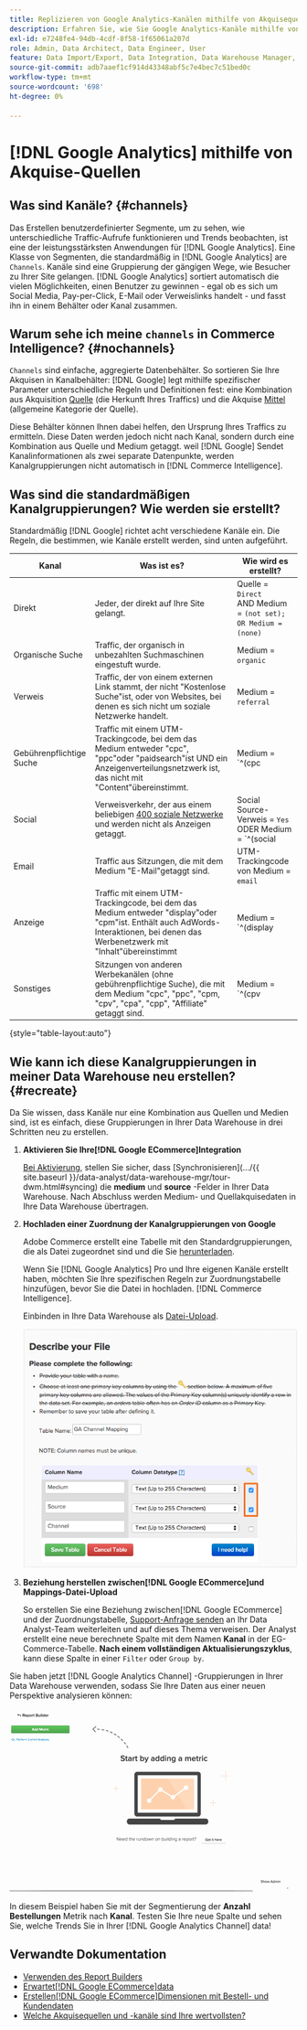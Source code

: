 ```yaml
---
title: Replizieren von Google Analytics-Kanälen mithilfe von Akquisequellen
description: Erfahren Sie, wie Sie Google Analytics-Kanäle mithilfe von Akquise-Quellen replizieren.
exl-id: e7248fe4-94db-4cdf-8f58-1f65061a207d
role: Admin, Data Architect, Data Engineer, User
feature: Data Import/Export, Data Integration, Data Warehouse Manager, Commerce Tables
source-git-commit: adb7aaef1cf914d43348abf5c7e4bec7c51bed0c
workflow-type: tm+mt
source-wordcount: '698'
ht-degree: 0%

---
```


# [!DNL Google Analytics] mithilfe von Akquise-Quellen

## Was sind Kanäle? {#channels}

Das Erstellen benutzerdefinierter Segmente, um zu sehen, wie unterschiedliche Traffic-Aufrufe funktionieren und Trends beobachten, ist eine der leistungsstärksten Anwendungen für [!DNL Google Analytics]. Eine Klasse von Segmenten, die standardmäßig in [!DNL Google Analytics] are `Channels`. Kanäle sind eine Gruppierung der gängigen Wege, wie Besucher zu Ihrer Site gelangen.  [!DNL Google Analytics] sortiert automatisch die vielen Möglichkeiten, einen Benutzer zu gewinnen - egal ob es sich um Social Media, Pay-per-Click, E-Mail oder Verweislinks handelt - und fasst ihn in einem Behälter oder Kanal zusammen.

## Warum sehe ich meine `channels` in Commerce Intelligence? {#nochannels}

`Channels` sind einfache, aggregierte Datenbehälter. So sortieren Sie Ihre Akquisen in Kanalbehälter: [!DNL Google] legt mithilfe spezifischer Parameter unterschiedliche Regeln und Definitionen fest: eine Kombination aus Akquisition [Quelle](https://support.google.com/analytics/answer/1033173?hl=en) (die Herkunft Ihres Traffics) und die Akquise [Mittel](https://support.google.com/analytics/answer/6099206?hl=en) (allgemeine Kategorie der Quelle).

Diese Behälter können Ihnen dabei helfen, den Ursprung Ihres Traffics zu ermitteln. Diese Daten werden jedoch nicht nach Kanal, sondern durch eine Kombination aus Quelle und Medium getaggt. weil [!DNL Google] Sendet Kanalinformationen als zwei separate Datenpunkte, werden Kanalgruppierungen nicht automatisch in [!DNL Commerce Intelligence].

## Was sind die standardmäßigen Kanalgruppierungen? Wie werden sie erstellt?

Standardmäßig [!DNL Google] richtet acht verschiedene Kanäle ein. Die Regeln, die bestimmen, wie Kanäle erstellt werden, sind unten aufgeführt.

| **Kanal** | **Was ist es?** | **Wie wird es erstellt?** |
|---|---|---|
| Direkt | Jeder, der direkt auf Ihre Site gelangt. | Quelle = `Direct`<br>AND Medium = `(not set); OR Medium = (none)` |
| Organische Suche | Traffic, der organisch in unbezahlten Suchmaschinen eingestuft wurde. | Medium = `organic` |
| Verweis | Traffic, der von einem externen Link stammt, der nicht &quot;Kostenlose Suche&quot;ist, oder von Websites, bei denen es sich nicht um soziale Netzwerke handelt. | Medium = `referral` |
| Gebührenpflichtige Suche | Traffic mit einem UTM-Trackingcode, bei dem das Medium entweder &quot;cpc&quot;, &quot;ppc&quot;oder &quot;paidsearch&quot;ist UND ein Anzeigenverteilungsnetzwerk ist, das nicht mit &quot;Content&quot;übereinstimmt. | Medium = `^(cpc|ppc|paidsearch)$`<br>UND-Anzeigenverteilungs-Netzwerk `Content` |
| Social | Verweisverkehr, der aus einem beliebigen [400 soziale Netzwerke](https://www.annielytics.com/blog/analytics/sites-google-analytics-includes-in-social-reports/) und werden nicht als Anzeigen getaggt. | Social Source-Verweis = `Yes`<br>ODER Medium = `^(social|social-network|social-media|sm|social network|social media)$` |
| Email | Traffic aus Sitzungen, die mit dem Medium &quot;E-Mail&quot;getaggt sind. | UTM-Trackingcode von Medium = `email` |
| Anzeige | Traffic mit einem UTM-Trackingcode, bei dem das Medium entweder &quot;display&quot;oder &quot;cpm&quot;ist. Enthält auch AdWords-Interaktionen, bei denen das Werbenetzwerk mit &quot;Inhalt&quot;übereinstimmt | Medium = `^(display|cpm|banner)$`<br>ODER Ad Distribution Network = `Content`<br>AND Ad Format ≠ `Text` |
| Sonstiges | Sitzungen von anderen Werbekanälen (ohne gebührenpflichtige Suche), die mit dem Medium &quot;cpc&quot;, &quot;ppc&quot;, &quot;cpm, &quot;cpv&quot;, &quot;cpa&quot;, &quot;cpp&quot;, &quot;Affiliate&quot; getaggt sind. | Medium = `^(cpv|cpa|cpp|content-text)$` |

{style="table-layout:auto"}

## Wie kann ich diese Kanalgruppierungen in meiner Data Warehouse neu erstellen? {#recreate}

Da Sie wissen, dass Kanäle nur eine Kombination aus Quellen und Medien sind, ist es einfach, diese Gruppierungen in Ihrer Data Warehouse in drei Schritten neu zu erstellen.

1. **Aktivieren Sie Ihre[!DNL Google ECommerce]Integration**

   [Bei Aktivierung](../importing-data/integrations/google-ecommerce.md), stellen Sie sicher, dass [Synchronisieren](.../{{ site.baseurl }}/data-analyst/data-warehouse-mgr/tour-dwm.html#syncing) die **medium** und **source** -Felder in Ihrer Data Warehouse. Nach Abschluss werden Medium- und Quellakquisedaten in Ihre Data Warehouse übertragen.

1. **Hochladen einer Zuordnung der Kanalgruppierungen von Google**

   Adobe Commerce erstellt eine Tabelle mit den Standardgruppierungen, die als Datei zugeordnet sind und die Sie [herunterladen](../../assets/ga-channel-mapping.csv).

   Wenn Sie [!DNL Google Analytics] Pro und Ihre eigenen Kanäle erstellt haben, möchten Sie Ihre spezifischen Regeln zur Zuordnungstabelle hinzufügen, bevor Sie die Datei in hochladen. [!DNL Commerce Intelligence].

   Einbinden in Ihre Data Warehouse als [Datei-Upload](../importing-data/connecting-data/using-file-uploader.md).

   ![](../../assets/Setting_Primary_Keys.png)

1. **Beziehung herstellen zwischen[!DNL Google ECommerce]und Mappings-Datei-Upload**

   So erstellen Sie eine Beziehung zwischen[!DNL Google ECommerce] und der Zuordnungstabelle, [Support-Anfrage senden](../../guide-overview.md#Submitting-a-Support-Ticket) an Ihr Data Analyst-Team weiterleiten und auf dieses Thema verweisen. Der Analyst erstellt eine neue berechnete Spalte mit dem Namen **Kanal** in der EG-Commerce-Tabelle. **Nach einem vollständigen Aktualisierungszyklus**, kann diese Spalte in einer `Filter` oder `Group by`.

Sie haben jetzt [!DNL Google Analytics Channel] -Gruppierungen in Ihrer Data Warehouse verwenden, sodass Sie Ihre Daten aus einer neuen Perspektive analysieren können:

![Segmentieren der Metrik Anzahl Bestellungen nach Kanal](../../assets/GA_Channel_Gif.gif)

In diesem Beispiel haben Sie mit der Segmentierung der **Anzahl Bestellungen** Metrik nach **Kanal**. Testen Sie Ihre neue Spalte und sehen Sie, welche Trends Sie in Ihrer [!DNL Google Analytics Channel] data!

## Verwandte Dokumentation

* [Verwenden des Report Builders](../../tutorials/using-visual-report-builder.md)
* [Erwartet[!DNL Google ECommerce]data](../importing-data/integrations/google-ecommerce-data.md)
* [Erstellen[!DNL Google ECommerce]Dimensionen mit Bestell- und Kundendaten](../data-warehouse-mgr/bldg-google-ecomm-dim.md)
* [Welche Akquisequellen und -kanäle sind Ihre wertvollsten?](../analysis/most-value-source-channel.md)

